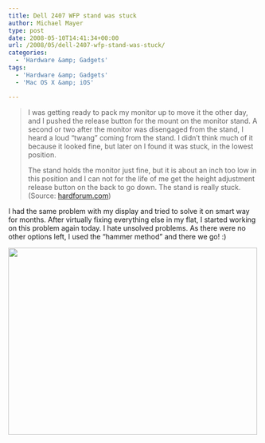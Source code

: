 ```yaml
---
title: Dell 2407 WFP stand was stuck
author: Michael Mayer
type: post
date: 2008-05-10T14:41:34+00:00
url: /2008/05/dell-2407-wfp-stand-was-stuck/
categories:
  - 'Hardware &amp; Gadgets'
tags:
  - 'Hardware &amp; Gadgets'
  - 'Mac OS X &amp; iOS'

---
```

> I was getting ready to pack my monitor up to move it the other day, and I pushed the release button for the mount on the monitor stand. A second or two after the monitor was disengaged from the stand, I heard a loud &#8220;twang&#8221; coming from the stand. I didn&#8217;t think much of it because it looked fine, but later on I found it was stuck, in the lowest position.
> 
> The stand holds the monitor just fine, but it is about an inch too low in this position and I can not for the life of me get the height adjustment release button on the back to go down. The stand is really stuck. (Source: [hardforum.com][1])

I had the same problem with my display and tried to solve it on smart way for months. After virtually fixing everything else in my flat, I started working on this problem again today. I hate unsolved problems. As there were no other options left, I used the &#8220;hammer method&#8221; and there we go! :)

[<img class="alignnone size-full wp-image-797" title="Dell 2407WFP" src="https://blog.liquidbytes.net/wp-content/uploads/2008/05/dell_2407wfp.jpg" alt="" width="500" height="375" />][2]

 [1]: http://www.hardforum.com/archive/index.php/t-1192085.html
 [2]: https://blog.liquidbytes.net/wp-content/uploads/2008/05/dell_2407wfp.jpg